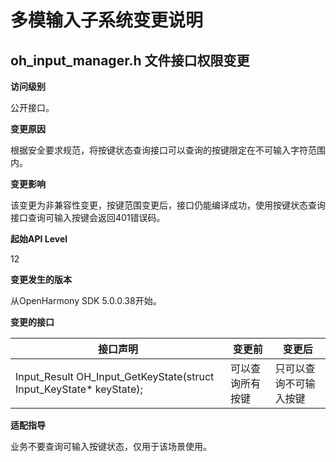 # 多模输入子系统变更说明

## oh_input_manager.h 文件接口权限变更

**访问级别**

公开接口。

**变更原因**

根据安全要求规范，将按键状态查询接口可以查询的按键限定在不可输入字符范围内。

**变更影响**

该变更为非兼容性变更，按键范围变更后，接口仍能编译成功，使用按键状态查询接口查询可输入按键会返回401错误码。

**起始API Level**

12

**变更发生的版本**

从OpenHarmony SDK 5.0.0.38开始。

**变更的接口**

| 接口声明 | 变更前 | 变更后 |
| ------------------------------------------------------------ | --------- | ------ |
| Input_Result OH_Input_GetKeyState(struct Input_KeyState* keyState); | 可以查询所有按键 | 只可以查询不可输入按键 |

**适配指导**

业务不要查询可输入按键状态，仅用于该场景使用。